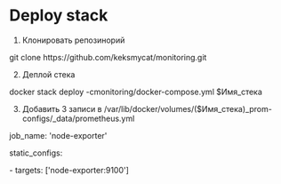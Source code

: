 # Deploy stack

1. Клонировать репозинорий
<p> git clone https://github.com/keksmycat/monitoring.git</p>
   
2. Деплой стека  
<p>   docker stack deploy -cmonitoring/docker-compose.yml $Имя_стека</p>

3. Добавить 3 записи в  /var/lib/docker/volumes/($Имя_стека)_prom-configs/_data/prometheus.yml
   
<p> job_name: 'node-exporter'</p>

<p>	static_configs:</p>

<p>		- targets: ['node-exporter:9100']	</p>

   
